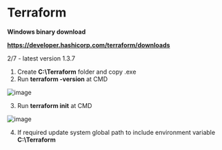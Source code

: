 # Terraform

**Windows binary download**

**https://developer.hashicorp.com/terraform/downloads**

2/7 - latest version 1.3.7

1. Create **C:\Terraform** folder and copy .exe
2. Run **terraform -version** at CMD

![image](https://user-images.githubusercontent.com/91480603/217376202-6ab6726e-aa21-4f33-8164-ff4bf413bd65.png)

3. Run **terraform init** at CMD

![image](https://user-images.githubusercontent.com/91480603/217376468-50222e09-53fa-48a6-9cd6-4c1b5aeb2196.png)

4. If required update system global path to include environment variable **C:\Terraform**

